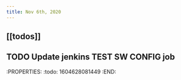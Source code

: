 ```yaml
---
title: Nov 6th, 2020
---
```


## [[todos]]
## TODO Update jenkins TEST SW CONFIG job
:PROPERTIES:
:todo: 1604628081449
:END:
##
